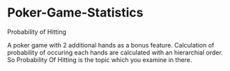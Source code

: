 # Poker-Game-Statistics
Probability of Hitting


A poker game with 2 additional hands as a bonus feature. Calculation of probability of occuring each hands are calculated with an hierarchial order.  So Probability Of Hitting is the topic which you examine in there.
